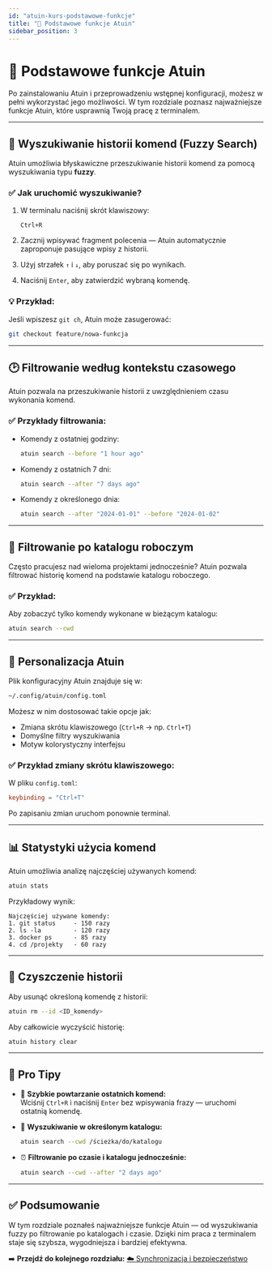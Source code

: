 ```yaml
---
id: "atuin-kurs-podstawowe-funkcje"
title: "🚀 Podstawowe funkcje Atuin"
sidebar_position: 3
---
```


# 🚀 Podstawowe funkcje Atuin

Po zainstalowaniu Atuin i przeprowadzeniu wstępnej konfiguracji, możesz w pełni wykorzystać jego możliwości. W tym rozdziale poznasz najważniejsze funkcje Atuin, które usprawnią Twoją pracę z terminalem.

---

## 🔎 Wyszukiwanie historii komend (Fuzzy Search)

Atuin umożliwia błyskawiczne przeszukiwanie historii komend za pomocą wyszukiwania typu **fuzzy**.

### ✅ **Jak uruchomić wyszukiwanie?**

1. W terminalu naciśnij skrót klawiszowy:
   ```
   Ctrl+R
   ```

2. Zacznij wpisywać fragment polecenia — Atuin automatycznie zaproponuje pasujące wpisy z historii.

3. Użyj strzałek `↑` i `↓`, aby poruszać się po wynikach.

4. Naciśnij `Enter`, aby zatwierdzić wybraną komendę.

### 💡 **Przykład:**

Jeśli wpiszesz `git ch`, Atuin może zasugerować:

```bash
git checkout feature/nowa-funkcja
```

---

## 🕑 Filtrowanie według kontekstu czasowego

Atuin pozwala na przeszukiwanie historii z uwzględnieniem czasu wykonania komend.

### ✅ **Przykłady filtrowania:**

- Komendy z ostatniej godziny:
  ```bash
  atuin search --before "1 hour ago"
  ```

- Komendy z ostatnich 7 dni:
  ```bash
  atuin search --after "7 days ago"
  ```

- Komendy z określonego dnia:
  ```bash
  atuin search --after "2024-01-01" --before "2024-01-02"
  ```

---

## 📁 Filtrowanie po katalogu roboczym

Często pracujesz nad wieloma projektami jednocześnie? Atuin pozwala filtrować historię komend na podstawie katalogu roboczego.

### ✅ **Przykład:**

Aby zobaczyć tylko komendy wykonane w bieżącym katalogu:

```bash
atuin search --cwd
```

---

## 🎨 Personalizacja Atuin

Plik konfiguracyjny Atuin znajduje się w:

```bash
~/.config/atuin/config.toml
```

Możesz w nim dostosować takie opcje jak:

- Zmiana skrótu klawiszowego (`Ctrl+R` → np. `Ctrl+T`)
- Domyślne filtry wyszukiwania
- Motyw kolorystyczny interfejsu

### ✅ **Przykład zmiany skrótu klawiszowego:**

W pliku `config.toml`:

```toml
keybinding = "Ctrl+T"
```

Po zapisaniu zmian uruchom ponownie terminal.

---

## 📊 Statystyki użycia komend

Atuin umożliwia analizę najczęściej używanych komend:

```bash
atuin stats
```

Przykładowy wynik:

```
Najczęściej używane komendy:
1. git status     - 150 razy
2. ls -la         - 120 razy
3. docker ps      - 85 razy
4. cd /projekty   - 60 razy
```

---

## 🧹 Czyszczenie historii

Aby usunąć określoną komendę z historii:

```bash
atuin rm --id <ID_komendy>
```

Aby całkowicie wyczyścić historię:

```bash
atuin history clear
```

---

## 🚀 Pro Tipy

- 🔁 **Szybkie powtarzanie ostatnich komend:**  
  Wciśnij `Ctrl+R` i naciśnij `Enter` bez wpisywania frazy — uruchomi ostatnią komendę.

- 📂 **Wyszukiwanie w określonym katalogu:**  
  ```bash
  atuin search --cwd /ścieżka/do/katalogu
  ```

- ⏰ **Filtrowanie po czasie i katalogu jednocześnie:**  
  ```bash
  atuin search --cwd --after "2 days ago"
  ```

---

## ✅ Podsumowanie

W tym rozdziale poznałeś najważniejsze funkcje Atuin — od wyszukiwania fuzzy po filtrowanie po katalogach i czasie. Dzięki nim praca z terminalem staje się szybsza, wygodniejsza i bardziej efektywna.

➡️ **Przejdź do kolejnego rozdziału:** [☁️ Synchronizacja i bezpieczeństwo](/docs/atuin-kurs-wstep/atuin-kurs-synchronizacja-bezpieczenstwo)
